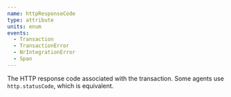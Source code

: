 ```yaml
---
name: httpResponseCode
type: attribute
units: enum
events:
  - Transaction
  - TransactionError
  - NrIntegrationError
  - Span  
---
```


The HTTP response code associated with the transaction. Some agents use `http.statusCode`, which is equivalent.